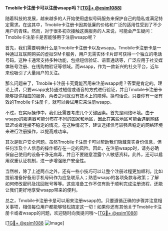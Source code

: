 **Tmobile卡注册卡可以注册wsapp吗？[[TG💪+ @esim1088](https://t.me/s/esim1088)]**

随着科技的发展，越来越多的人开始使用虚拟号码服务来保护自己的隐私或满足特定需求。在这其中，Tmobile卡注册卡因其低廉的价格和广泛的适用性受到了不少用户的青睐。然而，对于很多初次接触这类服务的人来说，可能会产生疑问：Tmobile卡注册卡是否能够用于注册wsapp呢？

首先，我们需要明确什么是Tmobile卡注册卡以及wsapp。Tmobile卡注册卡是一种通过互联网购买的虚拟SIM卡服务，用户无需实体卡片即可获得一个独立的电话号码。这种卡通常支持多种功能，包括短信验证、语音通话等，广泛应用于社交媒体账号注册、在线购物验证等领域。而wsapp，作为一款新兴的社交平台，近年来也吸引了大量用户的关注。

那么问题来了，Tmobile卡注册卡究竟能否用来注册wsapp呢？答案是肯定的。理论上讲，只要wsapp支持通过短信或语音的方式进行验证，并且Tmobile卡注册卡能够提供相应的服务，两者之间就没有技术上的障碍。换句话说，只要你有一张有效的Tmobile卡注册卡，就可以尝试用它来注册wsapp。

不过，在实际操作中，我们还需要考虑几个关键因素。首先是网络环境。由于wsapp的服务器可能分布在不同的国家和地区，因此在某些地区可能会遇到网络延迟或者连接不稳定的情况。在这种情况下，建议选择信号较强且稳定的网络环境来进行注册操作，以提高成功率。

其次是账户安全问题。虽然Tmobile卡注册卡可以帮助我们隐藏真实身份信息，但任何涉及个人信息的操作都存在一定的风险。因此，在注册wsapp时，请务必确保自己使用的设备干净无病毒，并且不要随意泄露个人敏感资料。此外，还可以启用双重认证机制，进一步增强账户安全性。

当然啦，除了上述两点之外，还有一些小技巧可以让整个注册过程更加顺利。比如提前准备好备用手机号码作为应急联系人；熟悉wsapp的各项条款与政策；了解如何修改密码及找回账号等等。这些准备工作不仅有助于顺利完成注册流程，还能让我们更好地享受wsapp带来的便利。

总之，Tmobile卡注册卡是可以用来注册wsapp的。只要遵循正确的步骤并注意相关事项，相信每位用户都能够轻松搞定这一切！如果你还有其他关于Tmobile卡注册卡或者wsapp的问题，欢迎随时向我提问哦～[[TG💪+ @esim1088](https://t.me/s/esim1088)]

[[TG💪+ @esim1088](https://t.me/s/esim1088) ![Image](https://i.postimg.cc/4NQfJmqS/Snipaste-2025-05-13-00-14-12.png)]